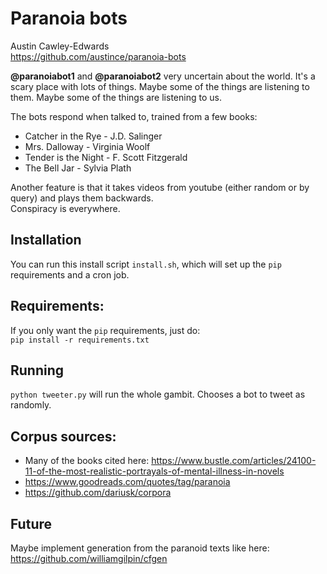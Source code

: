 # Paranoia bots
Austin Cawley-Edwards  
https://github.com/austince/paranoia-bots


**@paranoiabot1** and **@paranoiabot2** very uncertain about the world. It's a scary place with lots of things. 
Maybe some of the things are listening to them. Maybe some of the things are listening to us.  

The bots respond when talked to, trained from a few books:  
* Catcher in the Rye - J.D. Salinger
* Mrs. Dalloway - Virginia Woolf
* Tender is the Night - F. Scott Fitzgerald
* The Bell Jar - Sylvia Plath

Another feature is that it takes videos from youtube (either random or by query) and plays them backwards.  
Conspiracy is everywhere. 


## Installation
You can run this install script `install.sh`, which will set up the `pip` requirements and a cron job.

## Requirements:
If you only want the `pip` requirements, just do:  
`pip install -r requirements.txt`

## Running
`python tweeter.py` will run the whole gambit. Chooses a bot to tweet as randomly.

## Corpus sources: 
- Many of the books cited here: https://www.bustle.com/articles/24100-11-of-the-most-realistic-portrayals-of-mental-illness-in-novels 
- https://www.goodreads.com/quotes/tag/paranoia
- https://github.com/dariusk/corpora


## Future
Maybe implement generation from the paranoid texts like here: https://github.com/williamgilpin/cfgen